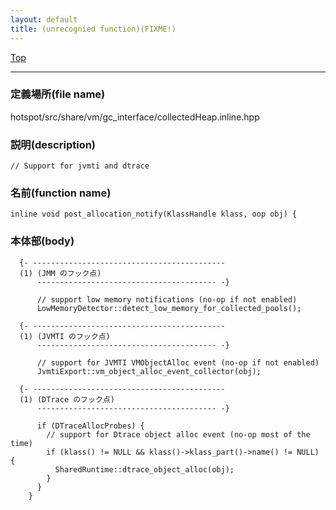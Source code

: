 ```yaml
---
layout: default
title: (unrecognied function)(FIXME!)
---
```

[Top](../index.html)

--- 
### 定義場所(file name)
hotspot/src/share/vm/gc_interface/collectedHeap.inline.hpp
### 説明(description)

```
// Support for jvmti and dtrace
```

### 名前(function name)
```
inline void post_allocation_notify(KlassHandle klass, oop obj) {
```

### 本体部(body)
```
  {- -------------------------------------------
  (1) (JMM のフック点)
      ---------------------------------------- -}

	  // support low memory notifications (no-op if not enabled)
	  LowMemoryDetector::detect_low_memory_for_collected_pools();
	
  {- -------------------------------------------
  (1) (JVMTI のフック点)
      ---------------------------------------- -}

	  // support for JVMTI VMObjectAlloc event (no-op if not enabled)
	  JvmtiExport::vm_object_alloc_event_collector(obj);
	
  {- -------------------------------------------
  (1) (DTrace のフック点)
      ---------------------------------------- -}

	  if (DTraceAllocProbes) {
	    // support for Dtrace object alloc event (no-op most of the time)
	    if (klass() != NULL && klass()->klass_part()->name() != NULL) {
	      SharedRuntime::dtrace_object_alloc(obj);
	    }
	  }
	}
	
```


